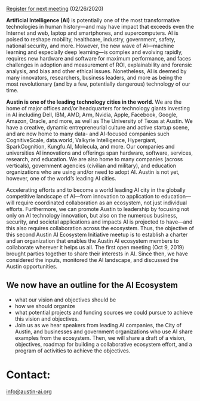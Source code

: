 [Register for next meeting](https://www.eventbrite.com/e/austin-ai-ecosystem-initiative-tickets-92986181171) (02/26/2020)

**Artificial Intelligence (AI)** is potentially one of the most transformative technologies in human history—and may have impact that exceeds even the Internet and web, laptop and smartphones, and supercomputers. AI is poised to reshape mobility, healthcare, industry, government, safety, national security, and more. However, the new wave of AI—machine learning and especially deep learning—is complex and evolving rapidly, requires new hardware and software for maximum performance, and faces challenges in adoption and measurement of ROI, explainability and forensic analysis, and bias and other ethical issues. Nonetheless, AI is deemed by many innovators, researchers, business leaders, and more as being the most revolutionary (and by a few, potentially dangerous) technology of our time.

**Austin is one of the leading technology cities in the world.** We are the home of major offices and/or headquarters for technology giants investing in AI including Dell, IBM, AMD, Arm, Nvidia, Apple, Facebook, Google, Amazon, Oracle, and more, as well as The University of Texas at Austin. We have a creative, dynamic entrepreneurial culture and active startup scene, and are now home to many data- and AI-focused companies such CognitiveScale, data.world, Valkyrie Intelligence, Hypergiant, SparkCognition, Kungfu.AI, Molecula, and more. Our companies and universities AI innovations and offerings span hardware, software, services, research, and education. We are also home to many companies (across verticals), government agencies (civilian and military), and education organizations who are using and/or need to adopt AI. Austin is not yet, however, one of the world’s leading AI cities.

Accelerating efforts and to become a world leading AI city in the globally competitive landscape of AI—from innovation to application to education—will require coordinated collaboration as an ecosystem, not just individual efforts. Furthermore, we can promote Austin to leadership by focusing not only on AI technology innovation, but also on the numerous business, security, and societal applications and impacts AI is projected to have—and this also requires collaboration across the ecosystem. Thus, the objective of this second Austin AI Ecosystem Initiative meetup is to establish a charter and an organization that enables the Austin AI ecosystem members to collaborate wherever it helps us all. The first open meeting (Oct 9, 2019) brought parties together to share their interests in AI. Since then, we have considered the inputs, monitored the AI landscape, and discussed the Austin opportunities.

## We now have an outline for the AI Ecosystem

* what our vision and objectives should be
* how we should organize
* what potential projects and funding sources we could pursue to achieve this vision and objectives.
* Join us as we hear speakers from leading AI companies, the City of Austin, and businesses and government organizations who use AI share examples from the ecosystem. Then, we will share a draft of a vision, objectives, roadmap for building a collaborative ecosystem effort, and a program of activities to achieve the objectives.


# Contact:
info@austin-ai.org
